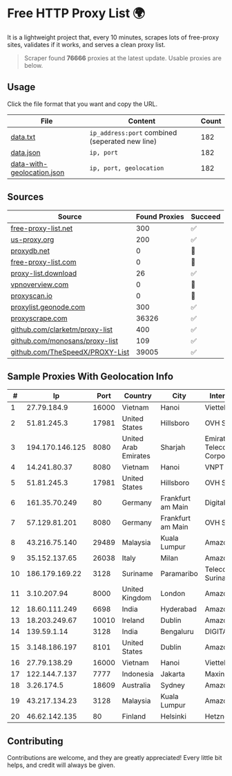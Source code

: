 
# Free HTTP Proxy List 🌍

It is a lightweight project that, every 10 minutes, scrapes lots of free-proxy sites, validates if it works, and serves a clean proxy list.


> Scraper found **76666** proxies at the latest update. Usable proxies are below.

## Usage

Click the file format that you want and copy the URL.


|File|Content|Count|
|----|-------|-----|
|[data.txt](https://raw.githubusercontent.com/themiralay/Proxy-List-World/master/data.txt)|`ip_address:port` combined (seperated new line)|182|
|[data.json](https://raw.githubusercontent.com/themiralay/Proxy-List-World/master/data.json)|`ip, port`|182|
|[data-with-geolocation.json](https://raw.githubusercontent.com/themiralay/Proxy-List-World/master/data-with-geolocation.json)|`ip, port, geolocation`|182|

## Sources

|Source|Found Proxies|Succeed|
|------|-------------|-------|
|[free-proxy-list.net](https://free-proxy-list.net)|300|✅|
|[us-proxy.org](https://www.us-proxy.org)|200|✅|
|[proxydb.net](http://proxydb.net)|0|🚫|
|[free-proxy-list.com](https://free-proxy-list.com/?page=&port=&type%5B%5D=http&type%5B%5D=https&up_time=0&search=Search)|0|🚫|
|[proxy-list.download](https://www.proxy-list.download/HTTP)|26|✅|
|[vpnoverview.com](https://vpnoverview.com/privacy/anonymous-browsing/free-proxy-servers)|0|🚫|
|[proxyscan.io](https://www.proxyscan.io)|0|🚫|
|[proxylist.geonode.com](https://proxylist.geonode.com/api/proxy-list?limit=300&page=1&sort_by=lastChecked&sort_type=desc&protocols=http,https)|300|✅|
|[proxyscrape.com](https://api.proxyscrape.com/v2/?request=displayproxies&protocol=http&timeout=10000&country=all&ssl=all&anonymity=all)|36326|✅|
|[github.com/clarketm/proxy-list](https://raw.githubusercontent.com/clarketm/proxy-list/master/proxy-list-raw.txt)|400|✅|
|[github.com/monosans/proxy-list](https://raw.githubusercontent.com/monosans/proxy-list/main/proxies/http.txt)|109|✅|
|[github.com/TheSpeedX/PROXY-List](https://raw.githubusercontent.com/TheSpeedX/PROXY-List/master/http.txt)|39005|✅|


## Sample Proxies With Geolocation Info

|#|Ip|Port|Country|City|Internet Service Provider|
|-|--|----|-------|----|-------------------------|
|1|27.79.184.9|16000|Vietnam|Hanoi|Viettel Corporation|
|2|51.81.245.3|17981|United States|Hillsboro|OVH SAS|
|3|194.170.146.125|8080|United Arab Emirates|Sharjah|Emirates Telecommunications Corporation|
|4|14.241.80.37|8080|Vietnam|Hanoi|VNPT|
|5|51.81.245.3|17981|United States|Hillsboro|OVH SAS|
|6|161.35.70.249|80|Germany|Frankfurt am Main|DigitalOcean, LLC|
|7|57.129.81.201|8080|Germany|Frankfurt am Main|OVH SAS|
|8|43.216.75.140|29489|Malaysia|Kuala Lumpur|Amazon.com, Inc.|
|9|35.152.137.65|26038|Italy|Milan|Amazon.com, Inc.|
|10|186.179.169.22|3128|Suriname|Paramaribo|Telecommunicationcompany Suriname - TeleSur|
|11|3.10.207.94|8000|United Kingdom|London|Amazon Technologies Inc.|
|12|18.60.111.249|6698|India|Hyderabad|Amazon.com, Inc.|
|13|18.203.249.67|10010|Ireland|Dublin|Amazon Technologies Inc.|
|14|139.59.1.14|3128|India|Bengaluru|DIGITALOCEAN|
|15|3.148.186.197|8101|United States|Dublin|Amazon.com, Inc.|
|16|27.79.138.29|16000|Vietnam|Hanoi|Viettel Corporation|
|17|122.144.7.137|7777|Indonesia|Jakarta|Maxindo|
|18|3.26.174.5|18609|Australia|Sydney|Amazon Technologies Inc.|
|19|43.217.134.23|3128|Malaysia|Kuala Lumpur|Amazon.com, Inc.|
|20|46.62.142.135|80|Finland|Helsinki|Hetzner Online GmbH|



## Contributing

Contributions are welcome, and they are greatly appreciated! Every
little bit helps, and credit will always be given.

